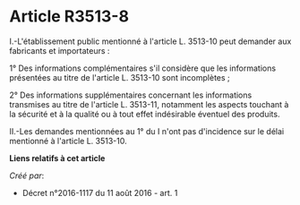 # Article R3513-8

I.-L'établissement public mentionné à l'article L. 3513-10 peut demander aux fabricants et importateurs : 

1° Des informations complémentaires s'il considère que les informations présentées au titre de l'article L. 3513-10 sont
incomplètes ; 

2° Des informations supplémentaires concernant les informations transmises au titre de l'article L. 3513-11, notamment les
aspects touchant à la sécurité et à la qualité ou à tout effet indésirable éventuel des produits. 

II.-Les demandes mentionnées au 1° du I n'ont pas d'incidence sur le délai mentionné à l'article L. 3513-10.

**Liens relatifs à cet article**

_Créé par_:

  - Décret n°2016-1117 du 11 août 2016 - art. 1
